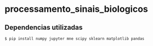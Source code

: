 # processamento_sinais_biologicos

## Dependencias utilizadas

``` bash
$ pip install numpy jupyter mne scipy sklearn matplotlib pandas
```
